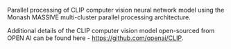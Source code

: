Parallel processing of CLIP computer vision neural network model using the Monash MASSIVE multi-cluster parallel processing architecture.

Additional details of the CLIP computer vision model open-sourced from OPEN AI can be found here - https://github.com/openai/CLIP.
